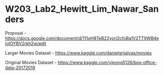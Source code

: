# W203_Lab2_Hewitt_Lim_Nawar_Sanders


Proposal - https://docs.google.com/document/d/111oH8TeB22yori2cfoBa1V2TT9WB4eloIOYBV2rkh2w/edit

Larger Movies Dataset - https://www.kaggle.com/danielgrijalvas/movies

Original Movies Dataset - https://www.kaggle.com/yjeong5126/box-office-data-20172019

